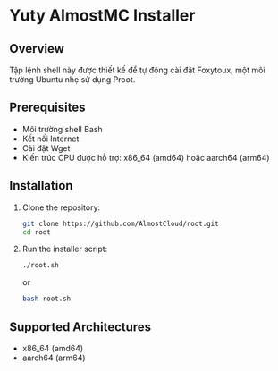 # Yuty AlmostMC Installer

## Overview

Tập lệnh shell này được thiết kế để tự động cài đặt Foxytoux, một môi trường Ubuntu nhẹ sử dụng Proot.

## Prerequisites

- Môi trường shell Bash
- Kết nối Internet
- Cài đặt Wget
- Kiến trúc CPU được hỗ trợ: x86_64 (amd64) hoặc aarch64 (arm64)

## Installation

1. Clone the repository:

    ```sh
    git clone https://github.com/AlmostCloud/root.git
    cd root
    ```

2. Run the installer script:

    ```sh
    ./root.sh
    ```
    or
    ```sh
    bash root.sh
    ```

## Supported Architectures

- x86_64 (amd64)
- aarch64 (arm64)
